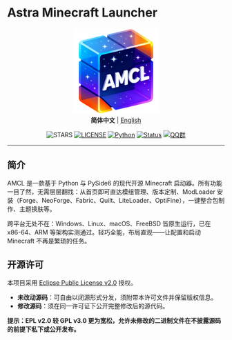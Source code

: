 # Astra Minecraft Launcher

<div align="center">
<img src="../logo.png" width="200" height="200"  alt="logo"/>
<br>
<strong>简体中文</strong> | <a href="../README.md">English</a>
<br>

![STARS](https://img.shields.io/github/stars/AMCL-dev/AMCL?color=yellow&label=GitHub%20Stars )
[![LICENSE](https://img.shields.io/badge/LICENSE-EPLV2-default )](https://github.com/AMCL-dev/AMCL/blob/main/LICENSE )
[![Python](https://img.shields.io/badge/Python-3.10+-blue.svg )](https://www.python.org )
[![Status](https://img.shields.io/badge/状态-开发中-yellow.svg )]()
[![QQ群](https://custom-icon-badges.demolab.com/badge/QQ群-1063633238-006BF2?style=flat&logo=tencent-qq )](https://qm.qq.com/q/3MricOCvks )

</div>

---

## 简介  
AMCL 是一款基于 Python 与 PySide6 的现代开源 Minecraft 启动器。所有功能一目了然，无需层层翻找：从首页即可直达模组管理、版本定制、ModLoader 安装（Forge、NeoForge、Fabric、Quilt、LiteLoader、OptiFine），一键整合包制作、主题换肤等。

跨平台无处不在：Windows、Linux、macOS、FreeBSD 皆原生运行，已在 x86-64、ARM 等架构实测通过。轻巧全能，布局直观——让配置和启动 Minecraft 不再是繁琐的任务。

## 开源许可  
本项目采用 [Eclipse Public License v2.0](https://www.eclipse.org/legal/epl-2.0/ ) 授权。

- **未改动源码**：可自由以闭源形式分发，须附带本许可文件并保留版权信息。  
- **修改源码**：须在同一许可证下公开完整修改后的源代码。

**提示：EPL v2.0 较 GPL v3.0 更为宽松，允许未修改的二进制文件在不披露源码的前提下私下或公开发布。**